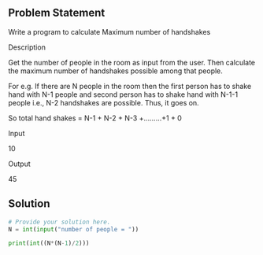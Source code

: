 ## Problem Statement 

Write a program to calculate Maximum number of handshakes

Description

Get the number of people in the room as input from the user. Then calculate the maximum number of handshakes possible among that people.

For e.g. If there are N people in the room then the first person has to shake hand with N-1 people and second person has to shake hand with N-1-1 people i.e., N-2 handshakes are possible. Thus, it goes on.

So total hand shakes = N-1 + N-2 + N-3 +………+1 + 0

Input

10

Output

45
## Solution

```python
# Provide your solution here.
N = int(input("number of people = "))

print(int((N*(N-1)/2)))
